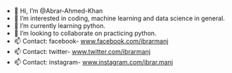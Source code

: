 - 👋 Hi, I’m @Abrar-Ahmed-Khan
- 👀 I’m interested in coding, machine learning and data science in general.
- 🌱 I’m currently learning python.
- 💞️ I’m looking to collaborate on practicing python.
- 📫 Contact: facebook- www.facebook.com/ibrarmanj
- 📫 Contact: twitter- www.twitter.com/ibrarmanj
- 📫 Contact: instagram- www.instagram.com/ibrar.manj

<!---
Abrar-Ahmed-Khan/Abrar-Ahmed-Khan is a ✨ special ✨ repository because its `README.md` (this file) appears on your GitHub profile.
You can click the Preview link to take a look at your changes.
--->
